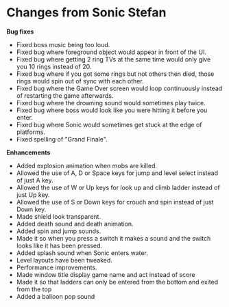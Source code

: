 # Changes from Sonic Stefan
**Bug fixes**
-	Fixed boss music being too loud.
-	Fixed bug where foreground object would appear in front of the UI.
-	Fixed bug where getting 2 ring TVs at the same time would only give you 10 rings instead of 20.
-	Fixed bug where if you got some rings but not others then died, those rings would spin out of sync with each other. 
-	Fixed bug where the Game Over screen would loop continuously instead of restarting the game afterwards. 
-	Fixed bug where the drowning sound would sometimes play twice.
-	Fixed bug where boss would look like you were hitting it before you enter. 
-	Fixed bug where Sonic would sometimes get stuck at the edge of platforms.
-	Fixed spelling of "Grand Finale".

**Enhancements**
-	Added explosion animation when mobs are killed.
-	Allowed the use of A, D or Space keys for jump and level select instead of just A key.
-	Allowed the use of W or Up keys for look up and climb ladder instead of just Up key.
-	Allowed the use of S or Down keys for crouch and spin instead of just Down key.
-	Made shield look transparent.
-	Added death sound and death animation.
-	Added spin and jump sounds.
-	Made it so when you press a switch it makes a sound and the switch looks like it has been pressed.
-	Added splash sound when Sonic enters water.
-	Level layouts have been tweaked. 
-	Performance improvements. 
-	Made window title display game name and act instead of score
-	Made it so that ladders can only be entered from the bottom and exited from the top
-	Added a balloon pop sound
